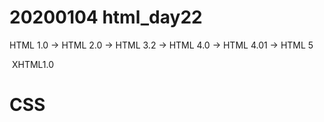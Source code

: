 

# 20200104 html_day22

HTML 1.0 -> HTML 2.0 -> HTML 3.2 -> HTML 4.0 -> HTML 4.01 -> HTML 5

​																						 XHTML1.0



# CSS
